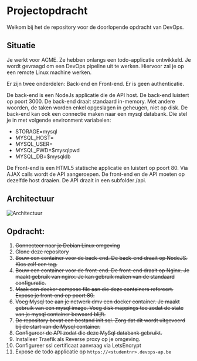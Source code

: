 # Projectopdracht

Welkom bij het de repository voor de doorlopende opdracht van DevOps. 

## Situatie

Je werkt voor ACME. Ze hebben onlangs een todo-applicatie ontwikkeld. 
Je wordt gevraagd om een DevOps pipeline uit te werken. Hiervoor zal je op een remote Linux machine werken.

Er zijn twee onderdelen: Back-end en Front-end. Er is geen authenticatie.

De back-end is een NodeJs applicatie die de API host. De back-end luistert op poort 3000. 
De back-end draait standaard in-memory. Met andere woorden, de taken worden enkel opgeslagen in geheugen, niet op disk. 
De back-end kan ook een connectie maken naar een mysql databank. Die stel je in met volgende environment variabelen:

* STORAGE=mysql
* MYSQL_HOST=<hostname>
* MYSQL_USER=<username>
* MYSQL_PWD=$mysqlpwd 
* MYSQL_DB=$mysqldb

De Front-end is een HTML5 statische applicatie en luistert op poort 80. 
Via AJAX calls wordt de API aangeroepen. De front-end en de API moeten op dezelfde host draaien. 
De API draait in een subfolder /api.

## Architectuur

![Architectuur](./architectuur.png)

## Opdracht:

01. ~~Connecteer naar je Debian Linux omgeving~~
02. ~~Clone deze repository~~
03. ~~Bouw een container voor de back-end. De back-end draait op NodeJS. Kies zelf een tag.~~
04. ~~Bouw een container voor de front-end. De front-end draait op Nginx. Je maakt gebruik van nginx. Je kan gebruik maken van de standaard configuratie.~~
05. ~~Maak een docker compose file aan die deze containers refereert. Expose je front-end op poort 80.~~
06. ~~Voeg Mysql toe aan je netwerk dmv een docker container. Je maakt gebruik van een mysql image. Voeg disk mappings toe zodat de state van je mysql container bewaard blijft.~~
07. ~~De repository bevat een bestand init.sql. Zorg dat dit wordt uitgevoerd bij de start van de Mysql container.~~ 
08. ~~Configureer de API zodat die deze MySql databank gebruikt.~~
09. Installeer Traefik als Reverse proxy op je omgeving.
10. Configureer ssl certificaat aanvraag via LetsEncrypt
11. Expose de todo applicatie op ```https://<studentnr>.devops-ap.be```

